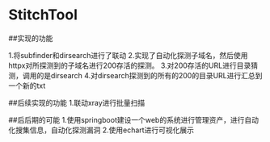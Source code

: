 # StitchTool

##实现的功能

1.将subfinder和dirsearch进行了联动
2.实现了自动化探测子域名，然后使用httpx对所探测到的子域名进行200存活的探测。
3.对200存活的URL进行目录猜测，调用的是dirsearch
4.对dirsearch探测到的所有的200的目录URL进行汇总到一个新的txt

##后续实现的功能
1.联动xray进行批量扫描


##后后期的可能
1.使用springboot建设一个web的系统进行管理资产，进行自动化搜集信息，自动化探测漏洞
2.使用echart进行可视化展示

